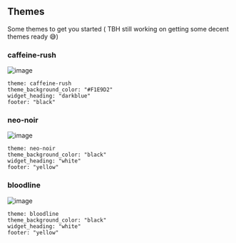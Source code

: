 ## Themes

Some themes to get you started ( TBH still working on getting some decent themes ready 😅)

### caffeine-rush
![image](https://github.com/user-attachments/assets/265c08c2-b4a5-4952-9505-65572a057b3e)

```
theme: caffeine-rush
theme_background_color: "#F1E9D2"
widget_heading: "darkblue"
footer: "black"
```

### neo-noir
![image](https://github.com/user-attachments/assets/39ea2b89-981e-43f6-b0f8-017bff644a9d)

```
theme: neo-noir
theme_background_color: "black"
widget_heading: "white"
footer: "yellow"
```

### bloodline
![image](https://github.com/user-attachments/assets/20cfbb2d-bd6e-4c7d-9ca8-ab047659a6b4)

```
theme: bloodline
theme_background_color: "black"
widget_heading: "white"
footer: "yellow"
```
